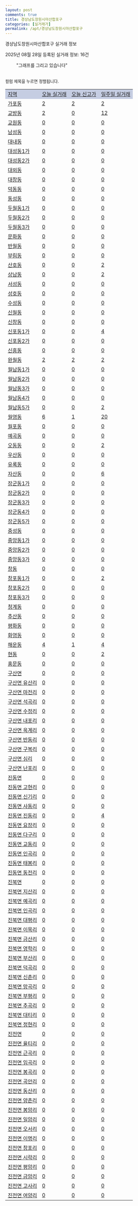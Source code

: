 ```yaml
---
layout: post
comments: true
title: 경상남도창원시마산합포구
categories: [실거래가]
permalink: /apt/경상남도창원시마산합포구
---
```


경상남도창원시마산합포구 실거래 정보

2025년 08월 28일 등록된 실거래 정보: 16건

<!--<script async src="https://pagead2.googlesyndication.com/pagead/js/adsbygoogle.js?client=ca-pub-3485438051770037"
 crossorigin="anonymous"></script>-->

<script type="text/javascript">
  google.charts.load('current', {'packages':['corechart']});
  google.charts.setOnLoadCallback(drawChart);

  function drawChart() {
    var data = google.visualization.arrayToDataTable([['거래일', '매매', '전월세', '전매'], ['21-01', 1, 5, 5], ['21-02', 0, 1, 0], ['21-03', 0, 2, 0], ['21-04', 0, 1, 0], ['21-05', 0, 0, 1], ['21-06', 0, 11, 0], ['21-07', 40, 66, 3], ['21-08', 227, 175, 40], ['21-09', 276, 160, 19], ['21-10', 457, 315, 32], ['21-11', 254, 240, 13], ['21-12', 175, 223, 25], ['22-01', 148, 168, 17], ['22-02', 187, 287, 19], ['22-03', 215, 209, 17], ['22-04', 172, 188, 10], ['22-05', 156, 158, 11], ['22-06', 171, 120, 8], ['22-07', 102, 177, 4], ['22-08', 18, 57, 1], ['23-07', 1, 0, 0], ['23-08', 1, 0, 0], ['23-09', 0, 1, 0], ['23-10', 4, 15, 0], ['23-11', 116, 238, 13], ['23-12', 91, 240, 13], ['24-01', 0, 6, 2], ['24-02', 0, 3, 0], ['24-03', 0, 0, 1], ['24-04', 0, 1, 0], ['24-05', 0, 2, 0], ['24-06', 0, 1, 0], ['24-07', 1, 5, 0], ['24-08', 77, 77, 1], ['24-09', 113, 118, 1], ['24-10', 177, 58, 179], ['24-11', 75, 0, 75], ['24-12', 118, 118, 118], ['25-01', 113, 113, 113], ['25-02', 152, 152, 152], ['25-03', 152, 152, 152], ['25-04', 135, 135, 135], ['25-05', 146, 146, 146], ['25-06', 135, 135, 135], ['25-07', 135, 135, 135], ['25-08', 81, 81, 81]]);

    var options = {
      title: '최근 1년간 유형별 거래량 추이',
      legend: { position: 'bottom' }
    };

    setTimeout(function() {
        var chart = new google.visualization.LineChart(document.getElementById('columnchart_material'));
        chart.draw(data, (options));
        document.getElementById('loading').style.display = 'none';
        var dayLabel = (new Date()).getDay();
        if (dayLabel < 2) {
            sorttable.innerSortFunction.apply(document.getElementById('week'), []);
            sorttable.innerSortFunction.apply(document.getElementById('week'), []);        
        }
        else {
            sorttable.innerSortFunction.apply(document.getElementById('today'), []);
            sorttable.innerSortFunction.apply(document.getElementById('today'), []);
        }
    }, 200);

  }
</script>

<div id="loading" style="z-index:20; display: block; margin-left: 35px">"그래프를 그리고 있습니다"</div>
<div id="columnchart_material" style="width: 95%; margin-left: -35px; display: block"></div>
<!--<div style="width: 95%; margin-left: -35px; display: block">
      <script async src="https://pagead2.googlesyndication.com/pagead/js/adsbygoogle.js?client=ca-pub-3485438051770037"
          crossorigin="anonymous"></script>
      <ins class="adsbygoogle"
          style="display:block"
          data-ad-format="fluid"
          data-ad-layout-key="-fb+5w+4e-db+86"
          data-ad-client="ca-pub-3485438051770037"
          data-ad-slot="1827090281"></ins>
      <script>
          (adsbygoogle = window.adsbygoogle || []).push({});
      </script>
</div>-->
<br>

<font size='small' style='font-size: small;'>컬럼 제목을 누르면 정렬됩니다.</font>
<table class="sortable">
  <tr style='background-color: rgba(114, 132, 186,0.4);'>
    <td id="region"><a href="#">지역</a></td>
    <td id="today"><a href="#">오늘 실거래</a></td>
    <td id="today_new"><a href="#">오늘 신고가</a></td>
    <td id="week"><a href="#">일주일 실거래</a></td>
  </tr>

  
  <tr class="item">
    <td><a href="경상남도창원시마산합포구가포동">가포동</a></td>
    <td><a href="경상남도창원시마산합포구가포동">2</a></td>
    <td><a href="경상남도창원시마산합포구가포동">2</a></td>
    <td><a href="경상남도창원시마산합포구가포동">2</a></td>
  </tr>
    

  <tr class="item">
    <td><a href="경상남도창원시마산합포구교방동">교방동</a></td>
    <td><a href="경상남도창원시마산합포구교방동">2</a></td>
    <td><a href="경상남도창원시마산합포구교방동">0</a></td>
    <td><a href="경상남도창원시마산합포구교방동">12</a></td>
  </tr>
    

  <tr class="item">
    <td><a href="경상남도창원시마산합포구교원동">교원동</a></td>
    <td><a href="경상남도창원시마산합포구교원동">0</a></td>
    <td><a href="경상남도창원시마산합포구교원동">0</a></td>
    <td><a href="경상남도창원시마산합포구교원동">0</a></td>
  </tr>
    

  <tr class="item">
    <td><a href="경상남도창원시마산합포구남성동">남성동</a></td>
    <td><a href="경상남도창원시마산합포구남성동">0</a></td>
    <td><a href="경상남도창원시마산합포구남성동">0</a></td>
    <td><a href="경상남도창원시마산합포구남성동">0</a></td>
  </tr>
    

  <tr class="item">
    <td><a href="경상남도창원시마산합포구대내동">대내동</a></td>
    <td><a href="경상남도창원시마산합포구대내동">0</a></td>
    <td><a href="경상남도창원시마산합포구대내동">0</a></td>
    <td><a href="경상남도창원시마산합포구대내동">0</a></td>
  </tr>
    

  <tr class="item">
    <td><a href="경상남도창원시마산합포구대성동1가">대성동1가</a></td>
    <td><a href="경상남도창원시마산합포구대성동1가">0</a></td>
    <td><a href="경상남도창원시마산합포구대성동1가">0</a></td>
    <td><a href="경상남도창원시마산합포구대성동1가">0</a></td>
  </tr>
    

  <tr class="item">
    <td><a href="경상남도창원시마산합포구대성동2가">대성동2가</a></td>
    <td><a href="경상남도창원시마산합포구대성동2가">0</a></td>
    <td><a href="경상남도창원시마산합포구대성동2가">0</a></td>
    <td><a href="경상남도창원시마산합포구대성동2가">0</a></td>
  </tr>
    

  <tr class="item">
    <td><a href="경상남도창원시마산합포구대외동">대외동</a></td>
    <td><a href="경상남도창원시마산합포구대외동">0</a></td>
    <td><a href="경상남도창원시마산합포구대외동">0</a></td>
    <td><a href="경상남도창원시마산합포구대외동">0</a></td>
  </tr>
    

  <tr class="item">
    <td><a href="경상남도창원시마산합포구대창동">대창동</a></td>
    <td><a href="경상남도창원시마산합포구대창동">0</a></td>
    <td><a href="경상남도창원시마산합포구대창동">0</a></td>
    <td><a href="경상남도창원시마산합포구대창동">0</a></td>
  </tr>
    

  <tr class="item">
    <td><a href="경상남도창원시마산합포구덕동동">덕동동</a></td>
    <td><a href="경상남도창원시마산합포구덕동동">0</a></td>
    <td><a href="경상남도창원시마산합포구덕동동">0</a></td>
    <td><a href="경상남도창원시마산합포구덕동동">0</a></td>
  </tr>
    

  <tr class="item">
    <td><a href="경상남도창원시마산합포구동성동">동성동</a></td>
    <td><a href="경상남도창원시마산합포구동성동">0</a></td>
    <td><a href="경상남도창원시마산합포구동성동">0</a></td>
    <td><a href="경상남도창원시마산합포구동성동">0</a></td>
  </tr>
    

  <tr class="item">
    <td><a href="경상남도창원시마산합포구두월동1가">두월동1가</a></td>
    <td><a href="경상남도창원시마산합포구두월동1가">0</a></td>
    <td><a href="경상남도창원시마산합포구두월동1가">0</a></td>
    <td><a href="경상남도창원시마산합포구두월동1가">0</a></td>
  </tr>
    

  <tr class="item">
    <td><a href="경상남도창원시마산합포구두월동2가">두월동2가</a></td>
    <td><a href="경상남도창원시마산합포구두월동2가">0</a></td>
    <td><a href="경상남도창원시마산합포구두월동2가">0</a></td>
    <td><a href="경상남도창원시마산합포구두월동2가">0</a></td>
  </tr>
    

  <tr class="item">
    <td><a href="경상남도창원시마산합포구두월동3가">두월동3가</a></td>
    <td><a href="경상남도창원시마산합포구두월동3가">0</a></td>
    <td><a href="경상남도창원시마산합포구두월동3가">0</a></td>
    <td><a href="경상남도창원시마산합포구두월동3가">0</a></td>
  </tr>
    

  <tr class="item">
    <td><a href="경상남도창원시마산합포구문화동">문화동</a></td>
    <td><a href="경상남도창원시마산합포구문화동">0</a></td>
    <td><a href="경상남도창원시마산합포구문화동">0</a></td>
    <td><a href="경상남도창원시마산합포구문화동">0</a></td>
  </tr>
    

  <tr class="item">
    <td><a href="경상남도창원시마산합포구반월동">반월동</a></td>
    <td><a href="경상남도창원시마산합포구반월동">0</a></td>
    <td><a href="경상남도창원시마산합포구반월동">0</a></td>
    <td><a href="경상남도창원시마산합포구반월동">0</a></td>
  </tr>
    

  <tr class="item">
    <td><a href="경상남도창원시마산합포구부림동">부림동</a></td>
    <td><a href="경상남도창원시마산합포구부림동">0</a></td>
    <td><a href="경상남도창원시마산합포구부림동">0</a></td>
    <td><a href="경상남도창원시마산합포구부림동">0</a></td>
  </tr>
    

  <tr class="item">
    <td><a href="경상남도창원시마산합포구산호동">산호동</a></td>
    <td><a href="경상남도창원시마산합포구산호동">0</a></td>
    <td><a href="경상남도창원시마산합포구산호동">0</a></td>
    <td><a href="경상남도창원시마산합포구산호동">2</a></td>
  </tr>
    

  <tr class="item">
    <td><a href="경상남도창원시마산합포구상남동">상남동</a></td>
    <td><a href="경상남도창원시마산합포구상남동">0</a></td>
    <td><a href="경상남도창원시마산합포구상남동">0</a></td>
    <td><a href="경상남도창원시마산합포구상남동">2</a></td>
  </tr>
    

  <tr class="item">
    <td><a href="경상남도창원시마산합포구서성동">서성동</a></td>
    <td><a href="경상남도창원시마산합포구서성동">0</a></td>
    <td><a href="경상남도창원시마산합포구서성동">0</a></td>
    <td><a href="경상남도창원시마산합포구서성동">0</a></td>
  </tr>
    

  <tr class="item">
    <td><a href="경상남도창원시마산합포구성호동">성호동</a></td>
    <td><a href="경상남도창원시마산합포구성호동">0</a></td>
    <td><a href="경상남도창원시마산합포구성호동">0</a></td>
    <td><a href="경상남도창원시마산합포구성호동">0</a></td>
  </tr>
    

  <tr class="item">
    <td><a href="경상남도창원시마산합포구수성동">수성동</a></td>
    <td><a href="경상남도창원시마산합포구수성동">0</a></td>
    <td><a href="경상남도창원시마산합포구수성동">0</a></td>
    <td><a href="경상남도창원시마산합포구수성동">0</a></td>
  </tr>
    

  <tr class="item">
    <td><a href="경상남도창원시마산합포구신월동">신월동</a></td>
    <td><a href="경상남도창원시마산합포구신월동">0</a></td>
    <td><a href="경상남도창원시마산합포구신월동">0</a></td>
    <td><a href="경상남도창원시마산합포구신월동">0</a></td>
  </tr>
    

  <tr class="item">
    <td><a href="경상남도창원시마산합포구신창동">신창동</a></td>
    <td><a href="경상남도창원시마산합포구신창동">0</a></td>
    <td><a href="경상남도창원시마산합포구신창동">0</a></td>
    <td><a href="경상남도창원시마산합포구신창동">0</a></td>
  </tr>
    

  <tr class="item">
    <td><a href="경상남도창원시마산합포구신포동1가">신포동1가</a></td>
    <td><a href="경상남도창원시마산합포구신포동1가">0</a></td>
    <td><a href="경상남도창원시마산합포구신포동1가">0</a></td>
    <td><a href="경상남도창원시마산합포구신포동1가">4</a></td>
  </tr>
    

  <tr class="item">
    <td><a href="경상남도창원시마산합포구신포동2가">신포동2가</a></td>
    <td><a href="경상남도창원시마산합포구신포동2가">0</a></td>
    <td><a href="경상남도창원시마산합포구신포동2가">0</a></td>
    <td><a href="경상남도창원시마산합포구신포동2가">0</a></td>
  </tr>
    

  <tr class="item">
    <td><a href="경상남도창원시마산합포구신흥동">신흥동</a></td>
    <td><a href="경상남도창원시마산합포구신흥동">0</a></td>
    <td><a href="경상남도창원시마산합포구신흥동">0</a></td>
    <td><a href="경상남도창원시마산합포구신흥동">0</a></td>
  </tr>
    

  <tr class="item">
    <td><a href="경상남도창원시마산합포구완월동">완월동</a></td>
    <td><a href="경상남도창원시마산합포구완월동">2</a></td>
    <td><a href="경상남도창원시마산합포구완월동">2</a></td>
    <td><a href="경상남도창원시마산합포구완월동">2</a></td>
  </tr>
    

  <tr class="item">
    <td><a href="경상남도창원시마산합포구월남동1가">월남동1가</a></td>
    <td><a href="경상남도창원시마산합포구월남동1가">0</a></td>
    <td><a href="경상남도창원시마산합포구월남동1가">0</a></td>
    <td><a href="경상남도창원시마산합포구월남동1가">0</a></td>
  </tr>
    

  <tr class="item">
    <td><a href="경상남도창원시마산합포구월남동2가">월남동2가</a></td>
    <td><a href="경상남도창원시마산합포구월남동2가">0</a></td>
    <td><a href="경상남도창원시마산합포구월남동2가">0</a></td>
    <td><a href="경상남도창원시마산합포구월남동2가">0</a></td>
  </tr>
    

  <tr class="item">
    <td><a href="경상남도창원시마산합포구월남동3가">월남동3가</a></td>
    <td><a href="경상남도창원시마산합포구월남동3가">0</a></td>
    <td><a href="경상남도창원시마산합포구월남동3가">0</a></td>
    <td><a href="경상남도창원시마산합포구월남동3가">0</a></td>
  </tr>
    

  <tr class="item">
    <td><a href="경상남도창원시마산합포구월남동4가">월남동4가</a></td>
    <td><a href="경상남도창원시마산합포구월남동4가">0</a></td>
    <td><a href="경상남도창원시마산합포구월남동4가">0</a></td>
    <td><a href="경상남도창원시마산합포구월남동4가">0</a></td>
  </tr>
    

  <tr class="item">
    <td><a href="경상남도창원시마산합포구월남동5가">월남동5가</a></td>
    <td><a href="경상남도창원시마산합포구월남동5가">0</a></td>
    <td><a href="경상남도창원시마산합포구월남동5가">0</a></td>
    <td><a href="경상남도창원시마산합포구월남동5가">2</a></td>
  </tr>
    

  <tr class="item">
    <td><a href="경상남도창원시마산합포구월영동">월영동</a></td>
    <td><a href="경상남도창원시마산합포구월영동">6</a></td>
    <td><a href="경상남도창원시마산합포구월영동">1</a></td>
    <td><a href="경상남도창원시마산합포구월영동">20</a></td>
  </tr>
    

  <tr class="item">
    <td><a href="경상남도창원시마산합포구월포동">월포동</a></td>
    <td><a href="경상남도창원시마산합포구월포동">0</a></td>
    <td><a href="경상남도창원시마산합포구월포동">0</a></td>
    <td><a href="경상남도창원시마산합포구월포동">0</a></td>
  </tr>
    

  <tr class="item">
    <td><a href="경상남도창원시마산합포구예곡동">예곡동</a></td>
    <td><a href="경상남도창원시마산합포구예곡동">0</a></td>
    <td><a href="경상남도창원시마산합포구예곡동">0</a></td>
    <td><a href="경상남도창원시마산합포구예곡동">0</a></td>
  </tr>
    

  <tr class="item">
    <td><a href="경상남도창원시마산합포구오동동">오동동</a></td>
    <td><a href="경상남도창원시마산합포구오동동">0</a></td>
    <td><a href="경상남도창원시마산합포구오동동">0</a></td>
    <td><a href="경상남도창원시마산합포구오동동">2</a></td>
  </tr>
    

  <tr class="item">
    <td><a href="경상남도창원시마산합포구우산동">우산동</a></td>
    <td><a href="경상남도창원시마산합포구우산동">0</a></td>
    <td><a href="경상남도창원시마산합포구우산동">0</a></td>
    <td><a href="경상남도창원시마산합포구우산동">0</a></td>
  </tr>
    

  <tr class="item">
    <td><a href="경상남도창원시마산합포구유록동">유록동</a></td>
    <td><a href="경상남도창원시마산합포구유록동">0</a></td>
    <td><a href="경상남도창원시마산합포구유록동">0</a></td>
    <td><a href="경상남도창원시마산합포구유록동">0</a></td>
  </tr>
    

  <tr class="item">
    <td><a href="경상남도창원시마산합포구자산동">자산동</a></td>
    <td><a href="경상남도창원시마산합포구자산동">0</a></td>
    <td><a href="경상남도창원시마산합포구자산동">0</a></td>
    <td><a href="경상남도창원시마산합포구자산동">6</a></td>
  </tr>
    

  <tr class="item">
    <td><a href="경상남도창원시마산합포구장군동1가">장군동1가</a></td>
    <td><a href="경상남도창원시마산합포구장군동1가">0</a></td>
    <td><a href="경상남도창원시마산합포구장군동1가">0</a></td>
    <td><a href="경상남도창원시마산합포구장군동1가">0</a></td>
  </tr>
    

  <tr class="item">
    <td><a href="경상남도창원시마산합포구장군동2가">장군동2가</a></td>
    <td><a href="경상남도창원시마산합포구장군동2가">0</a></td>
    <td><a href="경상남도창원시마산합포구장군동2가">0</a></td>
    <td><a href="경상남도창원시마산합포구장군동2가">0</a></td>
  </tr>
    

  <tr class="item">
    <td><a href="경상남도창원시마산합포구장군동3가">장군동3가</a></td>
    <td><a href="경상남도창원시마산합포구장군동3가">0</a></td>
    <td><a href="경상남도창원시마산합포구장군동3가">0</a></td>
    <td><a href="경상남도창원시마산합포구장군동3가">0</a></td>
  </tr>
    

  <tr class="item">
    <td><a href="경상남도창원시마산합포구장군동4가">장군동4가</a></td>
    <td><a href="경상남도창원시마산합포구장군동4가">0</a></td>
    <td><a href="경상남도창원시마산합포구장군동4가">0</a></td>
    <td><a href="경상남도창원시마산합포구장군동4가">0</a></td>
  </tr>
    

  <tr class="item">
    <td><a href="경상남도창원시마산합포구장군동5가">장군동5가</a></td>
    <td><a href="경상남도창원시마산합포구장군동5가">0</a></td>
    <td><a href="경상남도창원시마산합포구장군동5가">0</a></td>
    <td><a href="경상남도창원시마산합포구장군동5가">0</a></td>
  </tr>
    

  <tr class="item">
    <td><a href="경상남도창원시마산합포구중성동">중성동</a></td>
    <td><a href="경상남도창원시마산합포구중성동">0</a></td>
    <td><a href="경상남도창원시마산합포구중성동">0</a></td>
    <td><a href="경상남도창원시마산합포구중성동">0</a></td>
  </tr>
    

  <tr class="item">
    <td><a href="경상남도창원시마산합포구중앙동1가">중앙동1가</a></td>
    <td><a href="경상남도창원시마산합포구중앙동1가">0</a></td>
    <td><a href="경상남도창원시마산합포구중앙동1가">0</a></td>
    <td><a href="경상남도창원시마산합포구중앙동1가">0</a></td>
  </tr>
    

  <tr class="item">
    <td><a href="경상남도창원시마산합포구중앙동2가">중앙동2가</a></td>
    <td><a href="경상남도창원시마산합포구중앙동2가">0</a></td>
    <td><a href="경상남도창원시마산합포구중앙동2가">0</a></td>
    <td><a href="경상남도창원시마산합포구중앙동2가">0</a></td>
  </tr>
    

  <tr class="item">
    <td><a href="경상남도창원시마산합포구중앙동3가">중앙동3가</a></td>
    <td><a href="경상남도창원시마산합포구중앙동3가">0</a></td>
    <td><a href="경상남도창원시마산합포구중앙동3가">0</a></td>
    <td><a href="경상남도창원시마산합포구중앙동3가">0</a></td>
  </tr>
    

  <tr class="item">
    <td><a href="경상남도창원시마산합포구창동">창동</a></td>
    <td><a href="경상남도창원시마산합포구창동">0</a></td>
    <td><a href="경상남도창원시마산합포구창동">0</a></td>
    <td><a href="경상남도창원시마산합포구창동">0</a></td>
  </tr>
    

  <tr class="item">
    <td><a href="경상남도창원시마산합포구창포동1가">창포동1가</a></td>
    <td><a href="경상남도창원시마산합포구창포동1가">0</a></td>
    <td><a href="경상남도창원시마산합포구창포동1가">0</a></td>
    <td><a href="경상남도창원시마산합포구창포동1가">2</a></td>
  </tr>
    

  <tr class="item">
    <td><a href="경상남도창원시마산합포구창포동2가">창포동2가</a></td>
    <td><a href="경상남도창원시마산합포구창포동2가">0</a></td>
    <td><a href="경상남도창원시마산합포구창포동2가">0</a></td>
    <td><a href="경상남도창원시마산합포구창포동2가">0</a></td>
  </tr>
    

  <tr class="item">
    <td><a href="경상남도창원시마산합포구창포동3가">창포동3가</a></td>
    <td><a href="경상남도창원시마산합포구창포동3가">0</a></td>
    <td><a href="경상남도창원시마산합포구창포동3가">0</a></td>
    <td><a href="경상남도창원시마산합포구창포동3가">0</a></td>
  </tr>
    

  <tr class="item">
    <td><a href="경상남도창원시마산합포구청계동">청계동</a></td>
    <td><a href="경상남도창원시마산합포구청계동">0</a></td>
    <td><a href="경상남도창원시마산합포구청계동">0</a></td>
    <td><a href="경상남도창원시마산합포구청계동">0</a></td>
  </tr>
    

  <tr class="item">
    <td><a href="경상남도창원시마산합포구추산동">추산동</a></td>
    <td><a href="경상남도창원시마산합포구추산동">0</a></td>
    <td><a href="경상남도창원시마산합포구추산동">0</a></td>
    <td><a href="경상남도창원시마산합포구추산동">0</a></td>
  </tr>
    

  <tr class="item">
    <td><a href="경상남도창원시마산합포구평화동">평화동</a></td>
    <td><a href="경상남도창원시마산합포구평화동">0</a></td>
    <td><a href="경상남도창원시마산합포구평화동">0</a></td>
    <td><a href="경상남도창원시마산합포구평화동">0</a></td>
  </tr>
    

  <tr class="item">
    <td><a href="경상남도창원시마산합포구화영동">화영동</a></td>
    <td><a href="경상남도창원시마산합포구화영동">0</a></td>
    <td><a href="경상남도창원시마산합포구화영동">0</a></td>
    <td><a href="경상남도창원시마산합포구화영동">0</a></td>
  </tr>
    

  <tr class="item">
    <td><a href="경상남도창원시마산합포구해운동">해운동</a></td>
    <td><a href="경상남도창원시마산합포구해운동">4</a></td>
    <td><a href="경상남도창원시마산합포구해운동">1</a></td>
    <td><a href="경상남도창원시마산합포구해운동">4</a></td>
  </tr>
    

  <tr class="item">
    <td><a href="경상남도창원시마산합포구현동">현동</a></td>
    <td><a href="경상남도창원시마산합포구현동">0</a></td>
    <td><a href="경상남도창원시마산합포구현동">0</a></td>
    <td><a href="경상남도창원시마산합포구현동">2</a></td>
  </tr>
    

  <tr class="item">
    <td><a href="경상남도창원시마산합포구홍문동">홍문동</a></td>
    <td><a href="경상남도창원시마산합포구홍문동">0</a></td>
    <td><a href="경상남도창원시마산합포구홍문동">0</a></td>
    <td><a href="경상남도창원시마산합포구홍문동">0</a></td>
  </tr>
    

  <tr class="item">
    <td><a href="경상남도창원시마산합포구구산면">구산면</a></td>
    <td><a href="경상남도창원시마산합포구구산면">0</a></td>
    <td><a href="경상남도창원시마산합포구구산면">0</a></td>
    <td><a href="경상남도창원시마산합포구구산면">0</a></td>
  </tr>
    

  <tr class="item">
    <td><a href="경상남도창원시마산합포구구산면유산리">구산면 유산리</a></td>
    <td><a href="경상남도창원시마산합포구구산면유산리">0</a></td>
    <td><a href="경상남도창원시마산합포구구산면유산리">0</a></td>
    <td><a href="경상남도창원시마산합포구구산면유산리">0</a></td>
  </tr>
    

  <tr class="item">
    <td><a href="경상남도창원시마산합포구구산면마전리">구산면 마전리</a></td>
    <td><a href="경상남도창원시마산합포구구산면마전리">0</a></td>
    <td><a href="경상남도창원시마산합포구구산면마전리">0</a></td>
    <td><a href="경상남도창원시마산합포구구산면마전리">0</a></td>
  </tr>
    

  <tr class="item">
    <td><a href="경상남도창원시마산합포구구산면석곡리">구산면 석곡리</a></td>
    <td><a href="경상남도창원시마산합포구구산면석곡리">0</a></td>
    <td><a href="경상남도창원시마산합포구구산면석곡리">0</a></td>
    <td><a href="경상남도창원시마산합포구구산면석곡리">0</a></td>
  </tr>
    

  <tr class="item">
    <td><a href="경상남도창원시마산합포구구산면수정리">구산면 수정리</a></td>
    <td><a href="경상남도창원시마산합포구구산면수정리">0</a></td>
    <td><a href="경상남도창원시마산합포구구산면수정리">0</a></td>
    <td><a href="경상남도창원시마산합포구구산면수정리">0</a></td>
  </tr>
    

  <tr class="item">
    <td><a href="경상남도창원시마산합포구구산면내포리">구산면 내포리</a></td>
    <td><a href="경상남도창원시마산합포구구산면내포리">0</a></td>
    <td><a href="경상남도창원시마산합포구구산면내포리">0</a></td>
    <td><a href="경상남도창원시마산합포구구산면내포리">0</a></td>
  </tr>
    

  <tr class="item">
    <td><a href="경상남도창원시마산합포구구산면옥계리">구산면 옥계리</a></td>
    <td><a href="경상남도창원시마산합포구구산면옥계리">0</a></td>
    <td><a href="경상남도창원시마산합포구구산면옥계리">0</a></td>
    <td><a href="경상남도창원시마산합포구구산면옥계리">0</a></td>
  </tr>
    

  <tr class="item">
    <td><a href="경상남도창원시마산합포구구산면반동리">구산면 반동리</a></td>
    <td><a href="경상남도창원시마산합포구구산면반동리">0</a></td>
    <td><a href="경상남도창원시마산합포구구산면반동리">0</a></td>
    <td><a href="경상남도창원시마산합포구구산면반동리">0</a></td>
  </tr>
    

  <tr class="item">
    <td><a href="경상남도창원시마산합포구구산면구복리">구산면 구복리</a></td>
    <td><a href="경상남도창원시마산합포구구산면구복리">0</a></td>
    <td><a href="경상남도창원시마산합포구구산면구복리">0</a></td>
    <td><a href="경상남도창원시마산합포구구산면구복리">0</a></td>
  </tr>
    

  <tr class="item">
    <td><a href="경상남도창원시마산합포구구산면심리">구산면 심리</a></td>
    <td><a href="경상남도창원시마산합포구구산면심리">0</a></td>
    <td><a href="경상남도창원시마산합포구구산면심리">0</a></td>
    <td><a href="경상남도창원시마산합포구구산면심리">0</a></td>
  </tr>
    

  <tr class="item">
    <td><a href="경상남도창원시마산합포구구산면난포리">구산면 난포리</a></td>
    <td><a href="경상남도창원시마산합포구구산면난포리">0</a></td>
    <td><a href="경상남도창원시마산합포구구산면난포리">0</a></td>
    <td><a href="경상남도창원시마산합포구구산면난포리">0</a></td>
  </tr>
    

  <tr class="item">
    <td><a href="경상남도창원시마산합포구진동면">진동면</a></td>
    <td><a href="경상남도창원시마산합포구진동면">0</a></td>
    <td><a href="경상남도창원시마산합포구진동면">0</a></td>
    <td><a href="경상남도창원시마산합포구진동면">0</a></td>
  </tr>
    

  <tr class="item">
    <td><a href="경상남도창원시마산합포구진동면고현리">진동면 고현리</a></td>
    <td><a href="경상남도창원시마산합포구진동면고현리">0</a></td>
    <td><a href="경상남도창원시마산합포구진동면고현리">0</a></td>
    <td><a href="경상남도창원시마산합포구진동면고현리">0</a></td>
  </tr>
    

  <tr class="item">
    <td><a href="경상남도창원시마산합포구진동면신기리">진동면 신기리</a></td>
    <td><a href="경상남도창원시마산합포구진동면신기리">0</a></td>
    <td><a href="경상남도창원시마산합포구진동면신기리">0</a></td>
    <td><a href="경상남도창원시마산합포구진동면신기리">0</a></td>
  </tr>
    

  <tr class="item">
    <td><a href="경상남도창원시마산합포구진동면사동리">진동면 사동리</a></td>
    <td><a href="경상남도창원시마산합포구진동면사동리">0</a></td>
    <td><a href="경상남도창원시마산합포구진동면사동리">0</a></td>
    <td><a href="경상남도창원시마산합포구진동면사동리">0</a></td>
  </tr>
    

  <tr class="item">
    <td><a href="경상남도창원시마산합포구진동면진동리">진동면 진동리</a></td>
    <td><a href="경상남도창원시마산합포구진동면진동리">0</a></td>
    <td><a href="경상남도창원시마산합포구진동면진동리">0</a></td>
    <td><a href="경상남도창원시마산합포구진동면진동리">4</a></td>
  </tr>
    

  <tr class="item">
    <td><a href="경상남도창원시마산합포구진동면요장리">진동면 요장리</a></td>
    <td><a href="경상남도창원시마산합포구진동면요장리">0</a></td>
    <td><a href="경상남도창원시마산합포구진동면요장리">0</a></td>
    <td><a href="경상남도창원시마산합포구진동면요장리">0</a></td>
  </tr>
    

  <tr class="item">
    <td><a href="경상남도창원시마산합포구진동면다구리">진동면 다구리</a></td>
    <td><a href="경상남도창원시마산합포구진동면다구리">0</a></td>
    <td><a href="경상남도창원시마산합포구진동면다구리">0</a></td>
    <td><a href="경상남도창원시마산합포구진동면다구리">0</a></td>
  </tr>
    

  <tr class="item">
    <td><a href="경상남도창원시마산합포구진동면교동리">진동면 교동리</a></td>
    <td><a href="경상남도창원시마산합포구진동면교동리">0</a></td>
    <td><a href="경상남도창원시마산합포구진동면교동리">0</a></td>
    <td><a href="경상남도창원시마산합포구진동면교동리">0</a></td>
  </tr>
    

  <tr class="item">
    <td><a href="경상남도창원시마산합포구진동면인곡리">진동면 인곡리</a></td>
    <td><a href="경상남도창원시마산합포구진동면인곡리">0</a></td>
    <td><a href="경상남도창원시마산합포구진동면인곡리">0</a></td>
    <td><a href="경상남도창원시마산합포구진동면인곡리">0</a></td>
  </tr>
    

  <tr class="item">
    <td><a href="경상남도창원시마산합포구진동면태봉리">진동면 태봉리</a></td>
    <td><a href="경상남도창원시마산합포구진동면태봉리">0</a></td>
    <td><a href="경상남도창원시마산합포구진동면태봉리">0</a></td>
    <td><a href="경상남도창원시마산합포구진동면태봉리">0</a></td>
  </tr>
    

  <tr class="item">
    <td><a href="경상남도창원시마산합포구진동면동전리">진동면 동전리</a></td>
    <td><a href="경상남도창원시마산합포구진동면동전리">0</a></td>
    <td><a href="경상남도창원시마산합포구진동면동전리">0</a></td>
    <td><a href="경상남도창원시마산합포구진동면동전리">0</a></td>
  </tr>
    

  <tr class="item">
    <td><a href="경상남도창원시마산합포구진북면">진북면</a></td>
    <td><a href="경상남도창원시마산합포구진북면">0</a></td>
    <td><a href="경상남도창원시마산합포구진북면">0</a></td>
    <td><a href="경상남도창원시마산합포구진북면">0</a></td>
  </tr>
    

  <tr class="item">
    <td><a href="경상남도창원시마산합포구진북면지산리">진북면 지산리</a></td>
    <td><a href="경상남도창원시마산합포구진북면지산리">0</a></td>
    <td><a href="경상남도창원시마산합포구진북면지산리">0</a></td>
    <td><a href="경상남도창원시마산합포구진북면지산리">0</a></td>
  </tr>
    

  <tr class="item">
    <td><a href="경상남도창원시마산합포구진북면예곡리">진북면 예곡리</a></td>
    <td><a href="경상남도창원시마산합포구진북면예곡리">0</a></td>
    <td><a href="경상남도창원시마산합포구진북면예곡리">0</a></td>
    <td><a href="경상남도창원시마산합포구진북면예곡리">0</a></td>
  </tr>
    

  <tr class="item">
    <td><a href="경상남도창원시마산합포구진북면인곡리">진북면 인곡리</a></td>
    <td><a href="경상남도창원시마산합포구진북면인곡리">0</a></td>
    <td><a href="경상남도창원시마산합포구진북면인곡리">0</a></td>
    <td><a href="경상남도창원시마산합포구진북면인곡리">0</a></td>
  </tr>
    

  <tr class="item">
    <td><a href="경상남도창원시마산합포구진북면대평리">진북면 대평리</a></td>
    <td><a href="경상남도창원시마산합포구진북면대평리">0</a></td>
    <td><a href="경상남도창원시마산합포구진북면대평리">0</a></td>
    <td><a href="경상남도창원시마산합포구진북면대평리">0</a></td>
  </tr>
    

  <tr class="item">
    <td><a href="경상남도창원시마산합포구진북면이목리">진북면 이목리</a></td>
    <td><a href="경상남도창원시마산합포구진북면이목리">0</a></td>
    <td><a href="경상남도창원시마산합포구진북면이목리">0</a></td>
    <td><a href="경상남도창원시마산합포구진북면이목리">0</a></td>
  </tr>
    

  <tr class="item">
    <td><a href="경상남도창원시마산합포구진북면금산리">진북면 금산리</a></td>
    <td><a href="경상남도창원시마산합포구진북면금산리">0</a></td>
    <td><a href="경상남도창원시마산합포구진북면금산리">0</a></td>
    <td><a href="경상남도창원시마산합포구진북면금산리">0</a></td>
  </tr>
    

  <tr class="item">
    <td><a href="경상남도창원시마산합포구진북면영학리">진북면 영학리</a></td>
    <td><a href="경상남도창원시마산합포구진북면영학리">0</a></td>
    <td><a href="경상남도창원시마산합포구진북면영학리">0</a></td>
    <td><a href="경상남도창원시마산합포구진북면영학리">0</a></td>
  </tr>
    

  <tr class="item">
    <td><a href="경상남도창원시마산합포구진북면부산리">진북면 부산리</a></td>
    <td><a href="경상남도창원시마산합포구진북면부산리">0</a></td>
    <td><a href="경상남도창원시마산합포구진북면부산리">0</a></td>
    <td><a href="경상남도창원시마산합포구진북면부산리">0</a></td>
  </tr>
    

  <tr class="item">
    <td><a href="경상남도창원시마산합포구진북면덕곡리">진북면 덕곡리</a></td>
    <td><a href="경상남도창원시마산합포구진북면덕곡리">0</a></td>
    <td><a href="경상남도창원시마산합포구진북면덕곡리">0</a></td>
    <td><a href="경상남도창원시마산합포구진북면덕곡리">0</a></td>
  </tr>
    

  <tr class="item">
    <td><a href="경상남도창원시마산합포구진북면신촌리">진북면 신촌리</a></td>
    <td><a href="경상남도창원시마산합포구진북면신촌리">0</a></td>
    <td><a href="경상남도창원시마산합포구진북면신촌리">0</a></td>
    <td><a href="경상남도창원시마산합포구진북면신촌리">0</a></td>
  </tr>
    

  <tr class="item">
    <td><a href="경상남도창원시마산합포구진북면망곡리">진북면 망곡리</a></td>
    <td><a href="경상남도창원시마산합포구진북면망곡리">0</a></td>
    <td><a href="경상남도창원시마산합포구진북면망곡리">0</a></td>
    <td><a href="경상남도창원시마산합포구진북면망곡리">0</a></td>
  </tr>
    

  <tr class="item">
    <td><a href="경상남도창원시마산합포구진북면부평리">진북면 부평리</a></td>
    <td><a href="경상남도창원시마산합포구진북면부평리">0</a></td>
    <td><a href="경상남도창원시마산합포구진북면부평리">0</a></td>
    <td><a href="경상남도창원시마산합포구진북면부평리">0</a></td>
  </tr>
    

  <tr class="item">
    <td><a href="경상남도창원시마산합포구진북면추곡리">진북면 추곡리</a></td>
    <td><a href="경상남도창원시마산합포구진북면추곡리">0</a></td>
    <td><a href="경상남도창원시마산합포구진북면추곡리">0</a></td>
    <td><a href="경상남도창원시마산합포구진북면추곡리">0</a></td>
  </tr>
    

  <tr class="item">
    <td><a href="경상남도창원시마산합포구진북면대티리">진북면 대티리</a></td>
    <td><a href="경상남도창원시마산합포구진북면대티리">0</a></td>
    <td><a href="경상남도창원시마산합포구진북면대티리">0</a></td>
    <td><a href="경상남도창원시마산합포구진북면대티리">0</a></td>
  </tr>
    

  <tr class="item">
    <td><a href="경상남도창원시마산합포구진북면정현리">진북면 정현리</a></td>
    <td><a href="경상남도창원시마산합포구진북면정현리">0</a></td>
    <td><a href="경상남도창원시마산합포구진북면정현리">0</a></td>
    <td><a href="경상남도창원시마산합포구진북면정현리">0</a></td>
  </tr>
    

  <tr class="item">
    <td><a href="경상남도창원시마산합포구진전면">진전면</a></td>
    <td><a href="경상남도창원시마산합포구진전면">0</a></td>
    <td><a href="경상남도창원시마산합포구진전면">0</a></td>
    <td><a href="경상남도창원시마산합포구진전면">0</a></td>
  </tr>
    

  <tr class="item">
    <td><a href="경상남도창원시마산합포구진전면율티리">진전면 율티리</a></td>
    <td><a href="경상남도창원시마산합포구진전면율티리">0</a></td>
    <td><a href="경상남도창원시마산합포구진전면율티리">0</a></td>
    <td><a href="경상남도창원시마산합포구진전면율티리">0</a></td>
  </tr>
    

  <tr class="item">
    <td><a href="경상남도창원시마산합포구진전면근곡리">진전면 근곡리</a></td>
    <td><a href="경상남도창원시마산합포구진전면근곡리">0</a></td>
    <td><a href="경상남도창원시마산합포구진전면근곡리">0</a></td>
    <td><a href="경상남도창원시마산합포구진전면근곡리">0</a></td>
  </tr>
    

  <tr class="item">
    <td><a href="경상남도창원시마산합포구진전면임곡리">진전면 임곡리</a></td>
    <td><a href="경상남도창원시마산합포구진전면임곡리">0</a></td>
    <td><a href="경상남도창원시마산합포구진전면임곡리">0</a></td>
    <td><a href="경상남도창원시마산합포구진전면임곡리">0</a></td>
  </tr>
    

  <tr class="item">
    <td><a href="경상남도창원시마산합포구진전면봉곡리">진전면 봉곡리</a></td>
    <td><a href="경상남도창원시마산합포구진전면봉곡리">0</a></td>
    <td><a href="경상남도창원시마산합포구진전면봉곡리">0</a></td>
    <td><a href="경상남도창원시마산합포구진전면봉곡리">0</a></td>
  </tr>
    

  <tr class="item">
    <td><a href="경상남도창원시마산합포구진전면곡안리">진전면 곡안리</a></td>
    <td><a href="경상남도창원시마산합포구진전면곡안리">0</a></td>
    <td><a href="경상남도창원시마산합포구진전면곡안리">0</a></td>
    <td><a href="경상남도창원시마산합포구진전면곡안리">0</a></td>
  </tr>
    

  <tr class="item">
    <td><a href="경상남도창원시마산합포구진전면동산리">진전면 동산리</a></td>
    <td><a href="경상남도창원시마산합포구진전면동산리">0</a></td>
    <td><a href="경상남도창원시마산합포구진전면동산리">0</a></td>
    <td><a href="경상남도창원시마산합포구진전면동산리">0</a></td>
  </tr>
    

  <tr class="item">
    <td><a href="경상남도창원시마산합포구진전면양촌리">진전면 양촌리</a></td>
    <td><a href="경상남도창원시마산합포구진전면양촌리">0</a></td>
    <td><a href="경상남도창원시마산합포구진전면양촌리">0</a></td>
    <td><a href="경상남도창원시마산합포구진전면양촌리">0</a></td>
  </tr>
    

  <tr class="item">
    <td><a href="경상남도창원시마산합포구진전면봉암리">진전면 봉암리</a></td>
    <td><a href="경상남도창원시마산합포구진전면봉암리">0</a></td>
    <td><a href="경상남도창원시마산합포구진전면봉암리">0</a></td>
    <td><a href="경상남도창원시마산합포구진전면봉암리">0</a></td>
  </tr>
    

  <tr class="item">
    <td><a href="경상남도창원시마산합포구진전면일암리">진전면 일암리</a></td>
    <td><a href="경상남도창원시마산합포구진전면일암리">0</a></td>
    <td><a href="경상남도창원시마산합포구진전면일암리">0</a></td>
    <td><a href="경상남도창원시마산합포구진전면일암리">0</a></td>
  </tr>
    

  <tr class="item">
    <td><a href="경상남도창원시마산합포구진전면오서리">진전면 오서리</a></td>
    <td><a href="경상남도창원시마산합포구진전면오서리">0</a></td>
    <td><a href="경상남도창원시마산합포구진전면오서리">0</a></td>
    <td><a href="경상남도창원시마산합포구진전면오서리">0</a></td>
  </tr>
    

  <tr class="item">
    <td><a href="경상남도창원시마산합포구진전면이명리">진전면 이명리</a></td>
    <td><a href="경상남도창원시마산합포구진전면이명리">0</a></td>
    <td><a href="경상남도창원시마산합포구진전면이명리">0</a></td>
    <td><a href="경상남도창원시마산합포구진전면이명리">0</a></td>
  </tr>
    

  <tr class="item">
    <td><a href="경상남도창원시마산합포구진전면창포리">진전면 창포리</a></td>
    <td><a href="경상남도창원시마산합포구진전면창포리">0</a></td>
    <td><a href="경상남도창원시마산합포구진전면창포리">0</a></td>
    <td><a href="경상남도창원시마산합포구진전면창포리">0</a></td>
  </tr>
    

  <tr class="item">
    <td><a href="경상남도창원시마산합포구진전면시락리">진전면 시락리</a></td>
    <td><a href="경상남도창원시마산합포구진전면시락리">0</a></td>
    <td><a href="경상남도창원시마산합포구진전면시락리">0</a></td>
    <td><a href="경상남도창원시마산합포구진전면시락리">0</a></td>
  </tr>
    

  <tr class="item">
    <td><a href="경상남도창원시마산합포구진전면평암리">진전면 평암리</a></td>
    <td><a href="경상남도창원시마산합포구진전면평암리">0</a></td>
    <td><a href="경상남도창원시마산합포구진전면평암리">0</a></td>
    <td><a href="경상남도창원시마산합포구진전면평암리">0</a></td>
  </tr>
    

  <tr class="item">
    <td><a href="경상남도창원시마산합포구진전면금암리">진전면 금암리</a></td>
    <td><a href="경상남도창원시마산합포구진전면금암리">0</a></td>
    <td><a href="경상남도창원시마산합포구진전면금암리">0</a></td>
    <td><a href="경상남도창원시마산합포구진전면금암리">0</a></td>
  </tr>
    

  <tr class="item">
    <td><a href="경상남도창원시마산합포구진전면고사리">진전면 고사리</a></td>
    <td><a href="경상남도창원시마산합포구진전면고사리">0</a></td>
    <td><a href="경상남도창원시마산합포구진전면고사리">0</a></td>
    <td><a href="경상남도창원시마산합포구진전면고사리">0</a></td>
  </tr>
    

  <tr class="item">
    <td><a href="경상남도창원시마산합포구진전면여양리">진전면 여양리</a></td>
    <td><a href="경상남도창원시마산합포구진전면여양리">0</a></td>
    <td><a href="경상남도창원시마산합포구진전면여양리">0</a></td>
    <td><a href="경상남도창원시마산합포구진전면여양리">0</a></td>
  </tr>
    


</table>


    